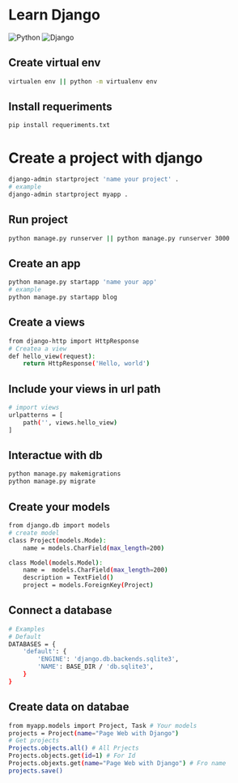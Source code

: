 # Learn Django 
![Python](https://img.shields.io/badge/Python-FFD43B?style=for-the-badge&logo=python&logoColor=blue)
![Django](https://img.shields.io/badge/Django-092E20?style=for-the-badge&logo=django&logoColor=green)
## Create virtual env 
```bash
virtualen env || python -m virtualenv env
```

## Install requeriments 
```bash
pip install requeriments.txt 
```
# Create a project with django
```bash
django-admin startproject 'name your project' . 
# example
django-admin startproject myapp . 
```
## Run project 
```bash
python manage.py runserver || python manage.py runserver 3000
```
## Create an app
```bash
python manage.py startapp 'name your app'
# example
python manage.py startapp blog
```
## Create a views 
```bash
from django-http import HttpResponse
# Createa a view
def hello_view(request):
    return HttpResponse('Hello, world')
```
## Include your views in url path 
```bash
# import views
urlpatterns = [
    path('', views.hello_view)
]
```
## Interactue with db
```bash
python manage.py makemigrations
python manage.py migrate
```
## Create your models
```bash
from django.db import models
# create model
class Project(models.Mode):
    name = models.CharField(max_length=200)

class Model(models.Model):
    name =  models.CharField(max_length=200)
    description = TextField()
    project = models.ForeignKey(Project)
```
## Connect a database
```bash
# Examples
# Default
DATABASES = {
    'default': {
        'ENGINE': 'django.db.backends.sqlite3',
        'NAME': BASE_DIR / 'db.sqlite3',
    }
}

```
## Create data on databae
```bash
from myapp.models import Project, Task # Your models
projects = Project(name="Page Web with Django")
# Get projects
Projects.objects.all() # All Prjects
Projects.objects.get(id=1) # For Id
Projects.objexts.get(name="Page Web with Django") # Fro name
projects.save()
```
